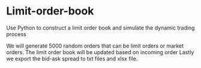 # Limit-order-book
Use Python to construct a limit order book and simulate the dynamic trading process

We will generate 5000 random orders that can be limit orders or market orders.
The limit order book will be updated based on incoming order
Lastly we export the bid-ask spread to txt files and xlsx file.
